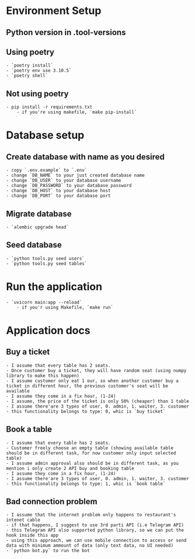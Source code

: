 # Environment Setup
## Python version in .tool-versions

## Using poetry
    - `poetry install`
    - `poetry env use 3.10.5`
    - `poetry shell`
## Not using poetry
    - pip install -r requirements.txt
        - if you're using makefile, `make pip-install`

# Database setup
## Create database with name as you desired
    - copy `.env.example` to `.env`
    - change `DB_NAME` to your just created database name
    - change `DB_USER` to your database username
    - change `DB_PASSWORD` to your database password
    - change `DB_HOST` to your database host
    - change `DB_PORT` to your database port
## Migrate database
    - `alembic upgrade head`

## Seed database
    - `python tools.py seed users`
    - `python tools.py seed tables`

# Run the application
    - `uvicorn main:app --reload`
        - if you'r using Makefile, `make run`

# Application docs
## Buy a ticket
    - I assume that every table has 2 seats.
    - Once customer buy a ticket, they will have random seat (using numpy library to make this happen)
    - I assume customer only eat 1 our, so when another customer buy a ticket in different hour, the previous customer's seat will be available
    - I assume they come in a fix hour, (1-24)
    - I assume, the price of the ticket is only 50% (cheaper) than 1 table
    - I assume there'are 3 types of user, 0. admin, 1. waiter, 3. customer
    - this functionality belongs to type: 0, whic is `buy ticket`

## Book a table
    - I assume that every table has 2 seats.
    - Customer freely choose an empty table (showing available table should be in different task, for now customer only input selected table)
    - I assume admin approval also should be in different task, as you mention i only create 2 API buy and booking table
    - I assume they come in a fix hour, (1-24)
    - I assume there'are 3 types of user, 0. admin, 1. waiter, 3. customer
    - this functionality belongs to type: 1, whic is `book table`

## Bad connection problem
    - I assume that the internet problem only happens to restaurant's intenet cable
    - if that happens, I suggest to use 3rd parti API (i.e Telegram API)
    - this Telegram API also supported python library, so we can put the hook inside this app
    - using this approach, we can use mobile connection to access or send data with minimum ammount of data (only text data, no UI needed)
    - `python bot.py` to run the bot
    